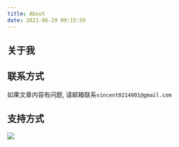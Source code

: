 ```yaml
---
title: About
date: 2021-06-29 09:15:59
---
```

## 关于我

## 联系方式
如果文章内容有问题, 请邮箱联系`vincent0214001@gmail.com`


## 支持方式
![](https://markdown-1301532546.cos.ap-guangzhou.myqcloud.com/peipei_blog/20220131195431.jpg)
